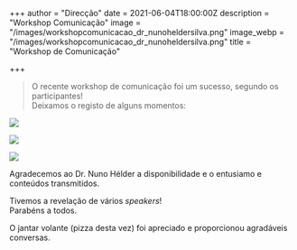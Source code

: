 +++
author = "Direcção"
date = 2021-06-04T18:00:00Z
description = "Workshop Comunicação"
image = "/images/workshopcomunicacao_dr_nunoheldersilva.png"
image_webp = "/images/workshopcomunicacao_dr_nunoheldersilva.png"
title = "Workshop de Comunicação"

+++
> O recente workshop de comunicação foi um sucesso, segundo os participantes!  
Deixamos o registo de alguns momentos:

![](/images/workshopcomunicacao2_shorter.png)  

![](/images/workshopcomunicacao4_shorter.png)  

![](/images/workshopcomunicacao3_shorter.png)


Agradecemos ao Dr. Nuno Hélder a disponibilidade e o entusiamo e conteúdos transmitidos.  

Tivemos a revelação de vários _speakers_!  
Parabéns a todos.

O jantar volante (pizza desta vez) foi apreciado e proporcionou agradáveis conversas.
